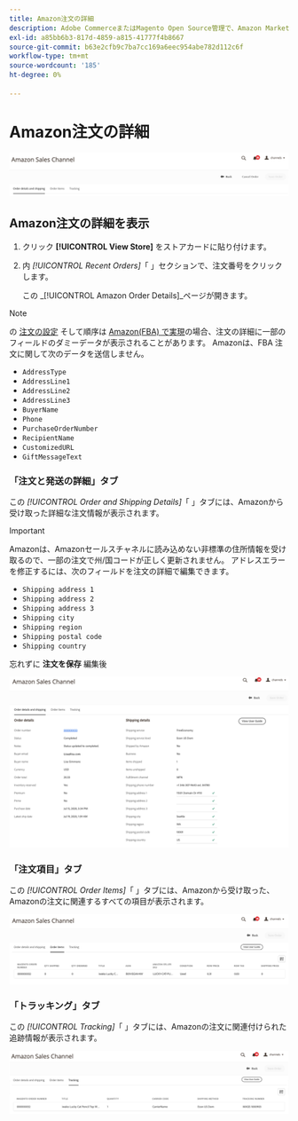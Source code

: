 ```yaml
---
title: Amazon注文の詳細
description: Adobe CommerceまたはMagento Open Source管理で、Amazon Marketplace の注文に関する詳細を表示します。
exl-id: a85bb6b3-817d-4859-a815-41777f4b8667
source-git-commit: b63e2cfb9c7ba7cc169a6eec954abe782d112c6f
workflow-type: tm+mt
source-wordcount: '185'
ht-degree: 0%

---
```


# Amazon注文の詳細

![Amazonの注文の詳細](assets/amazon-order-details-header.png)

## Amazon注文の詳細を表示

1. クリック **[!UICONTROL View Store]** をストアカードに貼り付けます。

1. 内 _[!UICONTROL Recent Orders]_「 」セクションで、注文番号をクリックします。

   この _[!UICONTROL Amazon Order Details]_ページが開きます。

>[!NOTE]
>
>の [注文の設定](./order-settings.md) そして順序は [Amazon(FBA) で実現](./fulfilled-by.md)の場合、注文の詳細に一部のフィールドのダミーデータが表示されることがあります。 Amazonは、FBA 注文に関して次のデータを送信しません。
>
> - `AddressType`
> - `AddressLine1`
> - `AddressLine2`
> - `AddressLine3`
> - `BuyerName`
> - `Phone`
> - `PurchaseOrderNumber`
> - `RecipientName`
> - `CustomizedURL`
> - `GiftMessageText`


### 「注文と発送の詳細」タブ

この _[!UICONTROL Order and Shipping Details]_「 」タブには、Amazonから受け取った詳細な注文情報が表示されます。

>[!IMPORTANT]
>
>Amazonは、Amazonセールスチャネルに読み込めない非標準の住所情報を受け取るので、一部の注文で州/国コードが正しく更新されません。 アドレスエラーを修正するには、次のフィールドを注文の詳細で編集できます。
>
>- `Shipping address 1`
>- `Shipping address 2`
>- `Shipping address 3`
>- `Shipping city`
>- `Shipping region`
>- `Shipping postal code`
>- `Shipping country`
>
>忘れずに **注文を保存** 編集後

![注文と発送の詳細](assets/amazon-order-details.png)

### 「注文項目」タブ

この _[!UICONTROL Order Items]_「 」タブには、Amazonから受け取った、Amazonの注文に関連するすべての項目が表示されます。

![注文項目の詳細](assets/amazon-order-item-details.png)

### 「トラッキング」タブ

この _[!UICONTROL Tracking]_「 」タブには、Amazonの注文に関連付けられた追跡情報が表示されます。

![トラッキングの詳細](assets/amazon-order-tracking-details.png)
